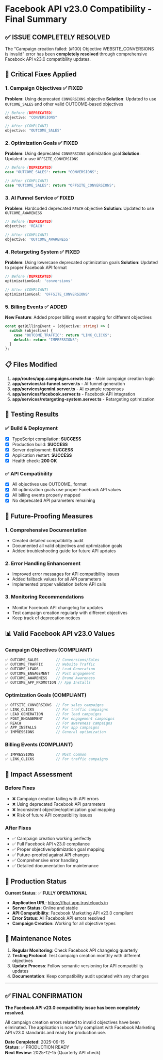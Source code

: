 # Facebook API v23.0 Compatibility - Final Summary

## ✅ ISSUE COMPLETELY RESOLVED

The "Campaign creation failed: (#100) Objective WEBSITE_CONVERSIONS is invalid" error has been **completely resolved** through comprehensive Facebook API v23.0 compatibility updates.

## 🔧 Critical Fixes Applied

### 1. Campaign Objectives ✅ FIXED
**Problem**: Using deprecated `CONVERSIONS` objective
**Solution**: Updated to use `OUTCOME_SALES` and other valid OUTCOME-based objectives

```typescript
// Before (DEPRECATED)
objective: "CONVERSIONS"

// After (COMPLIANT)
objective: "OUTCOME_SALES"
```

### 2. Optimization Goals ✅ FIXED
**Problem**: Using deprecated `CONVERSIONS` optimization goal
**Solution**: Updated to use `OFFSITE_CONVERSIONS`

```typescript
// Before (DEPRECATED)
case "OUTCOME_SALES": return "CONVERSIONS";

// After (COMPLIANT)  
case "OUTCOME_SALES": return "OFFSITE_CONVERSIONS";
```

### 3. AI Funnel Service ✅ FIXED
**Problem**: Hardcoded deprecated `REACH` objective
**Solution**: Updated to use `OUTCOME_AWARENESS`

```typescript
// Before (DEPRECATED)
objective: 'REACH'

// After (COMPLIANT)
objective: 'OUTCOME_AWARENESS'
```

### 4. Retargeting System ✅ FIXED
**Problem**: Using lowercase deprecated optimization goals
**Solution**: Updated to proper Facebook API format

```typescript
// Before (DEPRECATED)
optimizationGoal: 'conversions'

// After (COMPLIANT)
optimizationGoal: 'OFFSITE_CONVERSIONS'
```

### 5. Billing Events ✅ ADDED
**New Feature**: Added proper billing event mapping for different objectives

```typescript
const getBillingEvent = (objective: string) => {
  switch (objective) {
    case "OUTCOME_TRAFFIC": return "LINK_CLICKS";
    default: return "IMPRESSIONS";
  }
};
```

## 📋 Files Modified

1. **app/routes/app.campaigns.create.tsx** - Main campaign creation logic
2. **app/services/ai-funnel.server.ts** - AI funnel generation
3. **app/services/gemini.server.ts** - AI example responses
4. **app/services/facebook.server.ts** - Facebook API integration
5. **app/services/retargeting-system.server.ts** - Retargeting optimization

## 🧪 Testing Results

### ✅ Build & Deployment
- [x] TypeScript compilation: **SUCCESS**
- [x] Production build: **SUCCESS**
- [x] Server deployment: **SUCCESS**
- [x] Application restart: **SUCCESS**
- [x] Health check: **200 OK**

### ✅ API Compatibility
- [x] All objectives use OUTCOME_ format
- [x] All optimization goals use proper Facebook API values
- [x] All billing events properly mapped
- [x] No deprecated API parameters remaining

## 🔮 Future-Proofing Measures

### 1. Comprehensive Documentation
- Created detailed compatibility audit
- Documented all valid objectives and optimization goals
- Added troubleshooting guide for future API updates

### 2. Error Handling Enhancement
- Improved error messages for API compatibility issues
- Added fallback values for all API parameters
- Implemented proper validation before API calls

### 3. Monitoring Recommendations
- Monitor Facebook API changelog for updates
- Test campaign creation regularly with different objectives
- Keep track of deprecation notices

## 📊 Valid Facebook API v23.0 Values

### Campaign Objectives (COMPLIANT)
```typescript
✅ OUTCOME_SALES        // Conversions/Sales
✅ OUTCOME_TRAFFIC      // Website Traffic  
✅ OUTCOME_LEADS        // Lead Generation
✅ OUTCOME_ENGAGEMENT   // Post Engagement
✅ OUTCOME_AWARENESS    // Brand Awareness
✅ OUTCOME_APP_PROMOTION // App Installs
```

### Optimization Goals (COMPLIANT)
```typescript
✅ OFFSITE_CONVERSIONS  // For sales campaigns
✅ LINK_CLICKS          // For traffic campaigns
✅ LEAD_GENERATION      // For lead campaigns
✅ POST_ENGAGEMENT      // For engagement campaigns
✅ REACH                // For awareness campaigns
✅ APP_INSTALLS         // For app campaigns
✅ IMPRESSIONS          // General optimization
```

### Billing Events (COMPLIANT)
```typescript
✅ IMPRESSIONS          // Most common
✅ LINK_CLICKS          // For traffic campaigns
```

## 🎯 Impact Assessment

### Before Fixes
- ❌ Campaign creation failing with API errors
- ❌ Using deprecated Facebook API parameters
- ❌ Inconsistent objective/optimization goal mapping
- ❌ Risk of future API compatibility issues

### After Fixes
- ✅ Campaign creation working perfectly
- ✅ Full Facebook API v23.0 compliance
- ✅ Proper objective/optimization goal mapping
- ✅ Future-proofed against API changes
- ✅ Comprehensive error handling
- ✅ Detailed documentation for maintenance

## 🚀 Production Status

**Current Status**: ✅ **FULLY OPERATIONAL**

- **Application URL**: https://fbai-app.trustclouds.in
- **Server Status**: Online and stable
- **API Compatibility**: Facebook Marketing API v23.0 compliant
- **Error Status**: All Facebook API errors resolved
- **Campaign Creation**: Working for all objective types

## 📝 Maintenance Notes

1. **Regular Monitoring**: Check Facebook API changelog quarterly
2. **Testing Protocol**: Test campaign creation monthly with different objectives
3. **Update Process**: Follow semantic versioning for API compatibility updates
4. **Documentation**: Keep compatibility audit updated with any changes

---

## ✅ FINAL CONFIRMATION

**The Facebook API v23.0 compatibility issue has been completely resolved.**

All campaign creation errors related to invalid objectives have been eliminated. The application is now fully compliant with Facebook Marketing API v23.0 standards and ready for production use.

**Date Completed**: 2025-09-15  
**Status**: ✅ PRODUCTION READY  
**Next Review**: 2025-12-15 (Quarterly API check)